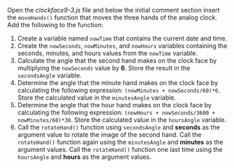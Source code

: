 Open the _clockface9-3.js_ file and below the initial comment section insert the `moveHands()` function that moves the three hands of the analog clock. Add the following to the function:

1. Create a variable named `nowTime` that contains the current date and time.
2. Create the `nowSeconds`, `nowMinutes`, and `nowHours` variables containing the seconds, minutes, and hours values from the `nowTime` variable.
3. Calculate the angle that the second hand makes on the clock face by multiplying the `nowSeconds` value by **6**. Store the result in the `secondsAngle` variable.
4. Determine the angle that the minute hand makes on the clock face by calculating the following expression: `(nowMinutes + nowSeconds/60)*6`. Store the calculated value in the `minutesAngle` variable.
5. Determine the angle that the hour hand makes on the clock face by calculating the following expression: `(nowHours + nowSeconds/3600 + nowMinutes/60)*30`. Store the calculated value in the `hoursAngle` variable.
6. Call the `rotateHand()` function using `secondsAngle` and **seconds** as the argument value to rotate the image of the second hand. Call the `rotateHand()` function again using the `minutesAngle` and **minutes** as the argument values. Call the `rotateHand()` function one last time using the `hoursAngle` and **hours** as the argument values.
